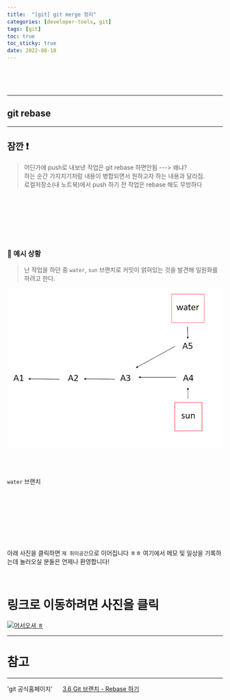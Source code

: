 ```yaml
---
title:  "[git] git merge 정리"
categories: [developer-tools, git]
tags: [git]
toc: true
toc_sticky: true
date: 2022-08-18
---
```


<br>
<br>
<br>

---
## git rebase 
---

## 잠깐 ❗

> 어딘가에 push로 내보낸 작업은  git rebase 하면안됨 ---> 왜냐?\
> 하는 순간 가지치기처럼 내용이 병합되면서 원하고자 하는 내용과 달라짐.\
> 로컬저장소(내 노트북)에서 push 하기 전 작업은 rebase 해도 무방하다

<br>
<br>
<br>
<br>
<br>
<br>

### 🎲 예시 상황
> 난 작업을 하던 중 `water`, `sun` 브랜치로 커밋이 얽혀있는 것을 발견해 일원화를 하려고 한다.

![Desktop View](/assets/img/git/rebase/1.PNG)

<br>
<br>

`water` 브랜치

<br>
<br>
<br>
<br>
<br>
<br>
<br>


아래 사진을 클릭하면 `제 취미공간`으로 이어집니다 ㅎㅎ 여기에서 메모 및 일상을 기록하는데 놀러오실 분들은 언제나 환영합니다!

<br>

# 링크로 이동하려면 사진을 클릭

[![어서오셔 ㅎ](https://encrypted-tbn0.gstatic.com/images?q=tbn:ANd9GcQk-zPB4TCuWRNJVIF0aWgniDPNJgUTdXmILg&usqp=CAU)](https://discord.gg/zkzk5xtm)


---
# 참고 &nbsp;
---
'git 공식홈페이지' &nbsp;&nbsp;&nbsp;&nbsp;   [3.6 Git 브랜치 - Rebase 하기](https://git-scm.com/book/ko/v2/Git-%EB%B8%8C%EB%9E%9C%EC%B9%98-Rebase-%ED%95%98%EA%B8%B0)